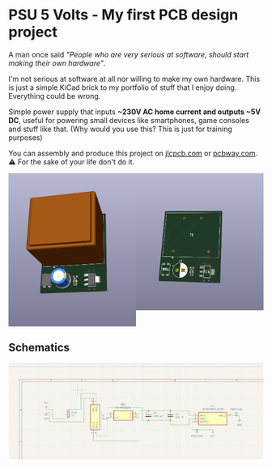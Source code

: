 # PSU 5 Volts - My first PCB design project

A man once said _"People who are very serious at software, should start making their own hardware"_.

I'm not serious at software at all nor willing to make my own hardware. This is just a simple KiCad brick to my portfolio of stuff that I enjoy doing. Everything could be wrong.

Simple power supply that inputs **~230V AC home current and outputs ~5V DC**, useful for powering small devices like smartphones, game consoles and stuff like that. (Why would you use this? This is just for training purposes)

You can assembly and produce this project on [jlcpcb.com](https://jlcpcb.com) or [pcbway.com](https://pcbway.com). ⚠️ For the sake of your life don't do it.

<div style="display: grid; grid-auto-flow: column;">
    <img src="images/1.png" width="400" />
    <img src="images/2.png" width="400" />
</div>

## Schematics

<img src="images/3.png" width="800" />
